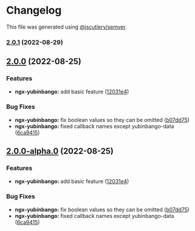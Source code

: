 # Changelog

This file was generated using [@jscutlery/semver](https://github.com/jscutlery/semver).

### [2.0.1](https://github.com/itigoore01/ngx-yubinbango/compare/ngx-yubinbango-2.0.0...ngx-yubinbango-2.0.1) (2022-08-29)

## [2.0.0](https://github.com/itigoore01/ngx-yubinbango/compare/ngx-yubinbango-1.0.5...ngx-yubinbango-2.0.0) (2022-08-25)


### Features

* **ngx-yubinbango:** add basic feature ([12031e4](https://github.com/itigoore01/ngx-yubinbango/commit/12031e48348ef56129dfc0949578d51e6af30207))


### Bug Fixes

* **ngx-yubinbango:** fix boolean values so they can be omitted ([b07dd75](https://github.com/itigoore01/ngx-yubinbango/commit/b07dd75d3938322c68b51984dd42e3419093a66b))
* **ngx-yubinbango:** fixed callback names except yubinbango-data ([6ca9415](https://github.com/itigoore01/ngx-yubinbango/commit/6ca941515f2341097a23d1f47dc87b3c29748b5a))

## [2.0.0-alpha.0](https://github.com/itigoore01/ngx-yubinbango/compare/ngx-yubinbango-1.0.5...ngx-yubinbango-2.0.0-alpha.0) (2022-08-25)


### Features

* **ngx-yubinbango:** add basic feature ([12031e4](https://github.com/itigoore01/ngx-yubinbango/commit/12031e48348ef56129dfc0949578d51e6af30207))


### Bug Fixes

* **ngx-yubinbango:** fix boolean values so they can be omitted ([b07dd75](https://github.com/itigoore01/ngx-yubinbango/commit/b07dd75d3938322c68b51984dd42e3419093a66b))
* **ngx-yubinbango:** fixed callback names except yubinbango-data ([6ca9415](https://github.com/itigoore01/ngx-yubinbango/commit/6ca941515f2341097a23d1f47dc87b3c29748b5a))
